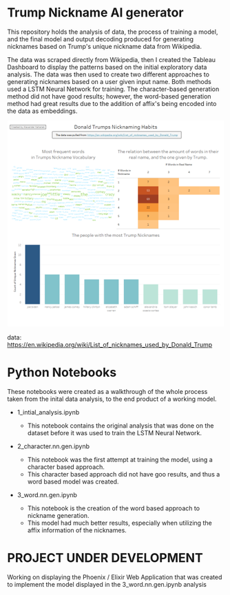 # Trump Nickname AI generator

This repository holds the analysis of data, the process of training a model, and the final model and output decoding produced for generating nicknames based on Trump's unique nickname data from Wikipedia.

The data was scraped directly from Wikipedia, then I created the Tableau Dashboard to display the patterns based on the initial exploratory data analysis. The data was then used to create two different approaches to generating nicknames based on a user given input name. Both methods used a LSTM Neural Network for training. The character-based generation method did not have good results; however, the word-based generation method had great results due to the addition of affix's being encoded into the data as embeddings.

![Tabluea Graph](https://github.com/Alexander-Kahanek/trump_nickname_gen/blob/main/graphs/trump_graph.png)

data: https://en.wikipedia.org/wiki/List_of_nicknames_used_by_Donald_Trump

# Python Notebooks

These notebooks were created as a walkthrough of the whole process taken from the inital data analysis, to the end product of a working model.

+ 1_intial_analysis.ipynb
  - This notebook contains the original analysis that was done on the dataset before it was used to train the LSTM Neural Network.

+ 2_character.nn.gen.ipynb
  - This notebook was the first attempt at training the model, using a character based approach.
  - This character based approach did not have goo results, and thus a word based model was created.

+ 3_word.nn.gen.ipynb
  - This notebook is the creation of the word based approach to nickname generation.
  - This model had much better results, especially when utilizing the affix information of the nicknames.


# PROJECT UNDER DEVELOPMENT

Working on displaying the Phoenix / Elixir Web Application that was created to implement the model displayed in the 3_word.nn.gen.ipynb analysis
